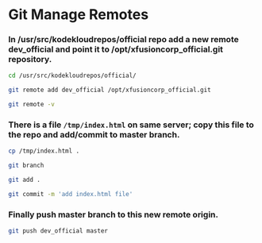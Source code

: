 # Git Manage Remotes

### In /usr/src/kodekloudrepos/official repo add a new remote dev_official and point it to /opt/xfusioncorp_official.git repository.

```bash
cd /usr/src/kodekloudrepos/official/

git remote add dev_official /opt/xfusioncorp_official.git

git remote -v
```

### There is a file `/tmp/index.html` on same server; copy this file to the repo and add/commit to master branch.

```bash
cp /tmp/index.html .

git branch

git add .

git commit -m 'add index.html file'
```


### Finally push master branch to this new remote origin.

```bash
git push dev_official master
```